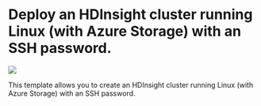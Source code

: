 # Deploy an HDInsight cluster running Linux (with Azure Storage) with an SSH password.

<a href="https://portal.azure.com/#create/Microsoft.Template/uri/https%3A%2F%2Fraw.githubusercontent.com%2FAzure%2Fazure-quickstart-templates%2Fmaster%2Fhdinsight-linux%2Fazuredeploy.json" target="_blank">
    <img src="http://azuredeploy.net/deploybutton.png"/>
</a>

This template allows you to create an HDInsight cluster running Linux (with Azure Storage) with an SSH password.
